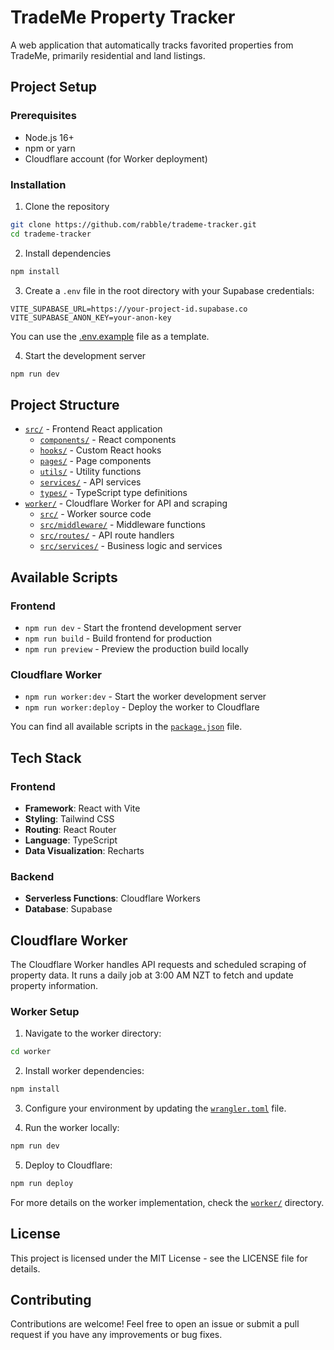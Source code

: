 # TradeMe Property Tracker

A web application that automatically tracks favorited properties from TradeMe, primarily residential and land listings.

## Project Setup

### Prerequisites

- Node.js 16+
- npm or yarn
- Cloudflare account (for Worker deployment)

### Installation

1. Clone the repository
```bash
git clone https://github.com/rabble/trademe-tracker.git
cd trademe-tracker
```

2. Install dependencies
```bash
npm install
```

3. Create a `.env` file in the root directory with your Supabase credentials:
```env
VITE_SUPABASE_URL=https://your-project-id.supabase.co
VITE_SUPABASE_ANON_KEY=your-anon-key
```
You can use the [.env.example](.env.example) file as a template.

4. Start the development server
```bash
npm run dev
```

## Project Structure

- [`src/`](./src/) - Frontend React application
  - [`components/`](./src/components/) - React components
  - [`hooks/`](./src/hooks/) - Custom React hooks
  - [`pages/`](./src/pages/) - Page components
  - [`utils/`](./src/utils/) - Utility functions
  - [`services/`](./src/services/) - API services
  - [`types/`](./src/types/) - TypeScript type definitions
- [`worker/`](./worker/) - Cloudflare Worker for API and scraping
  - [`src/`](./worker/src/) - Worker source code
  - [`src/middleware/`](./worker/src/middleware/) - Middleware functions
  - [`src/routes/`](./worker/src/routes/) - API route handlers
  - [`src/services/`](./worker/src/services/) - Business logic and services

## Available Scripts

### Frontend
- `npm run dev` - Start the frontend development server
- `npm run build` - Build frontend for production
- `npm run preview` - Preview the production build locally

### Cloudflare Worker
- `npm run worker:dev` - Start the worker development server
- `npm run worker:deploy` - Deploy the worker to Cloudflare

You can find all available scripts in the [`package.json`](./package.json) file.

## Tech Stack

### Frontend
- **Framework**: React with Vite
- **Styling**: Tailwind CSS
- **Routing**: React Router
- **Language**: TypeScript
- **Data Visualization**: Recharts

### Backend
- **Serverless Functions**: Cloudflare Workers
- **Database**: Supabase

## Cloudflare Worker

The Cloudflare Worker handles API requests and scheduled scraping of property data. It runs a daily job at 3:00 AM NZT to fetch and update property information.

### Worker Setup

1. Navigate to the worker directory:
```bash
cd worker
```

2. Install worker dependencies:
```bash
npm install
```

3. Configure your environment by updating the [`wrangler.toml`](./wrangler.toml) file.

4. Run the worker locally:
```bash
npm run dev
```

5. Deploy to Cloudflare:
```bash
npm run deploy
```

For more details on the worker implementation, check the [`worker/`](./worker/) directory.

## License

This project is licensed under the MIT License - see the LICENSE file for details.

## Contributing

Contributions are welcome! Feel free to open an issue or submit a pull request if you have any improvements or bug fixes.
